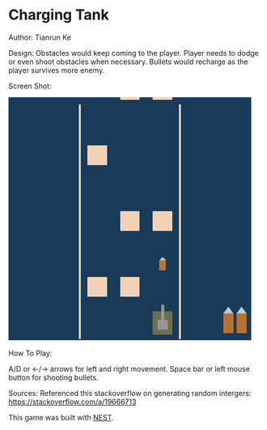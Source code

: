 # Charging Tank

Author: Tianrun Ke

Design: Obstacles would keep coming to the player. Player needs to dodge or even shoot obstacles when necessary. Bullets would recharge as the player survives more enemy.

Screen Shot:

![Screen Shot](screenshot.png)

How To Play:

A/D or <-/-> arrows for left and right movement. Space bar or left mouse button for shooting bullets.

Sources: Referenced this stackoverflow on generating random intergers: https://stackoverflow.com/a/19666713

This game was built with [NEST](NEST.md).
